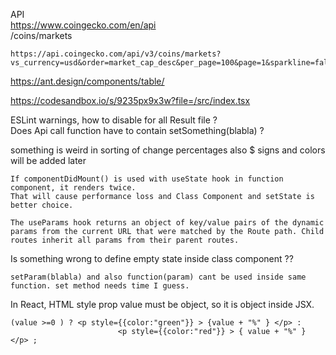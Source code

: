 API <br>
https://www.coingecko.com/en/api <br>
/coins/markets

```
https://api.coingecko.com/api/v3/coins/markets?vs_currency=usd&order=market_cap_desc&per_page=100&page=1&sparkline=false
```

https://ant.design/components/table/

https://codesandbox.io/s/9235px9x3w?file=/src/index.tsx

ESLint warnings, how to disable for all Result file ? <br>
Does Api call function have to contain setSomething(blabla)  ? <br>

something is weird in sorting of change percentages also $ signs and colors will be added later<br>
```
If componentDidMount() is used with useState hook in function component, it renders twice.
That will cause performance loss and Class Component and setState is better choice.
```
```
The useParams hook returns an object of key/value pairs of the dynamic params from the current URL that were matched by the Route path. Child routes inherit all params from their parent routes.
```
Is something wrong to define empty state inside class component ?? <br>

```
setParam(blabla) and also function(param) cant be used inside same function. set method needs time I guess.
```
In React, HTML style prop value must be object, so it is object inside JSX.
```
(value >=0 ) ? <p style={{color:"green"}} > {value + "%" } </p> :
                        <p style={{color:"red"}} > { value + "%" } </p> ;
```
